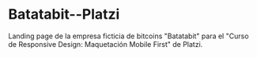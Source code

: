 # Batatabit--Platzi
Landing page de la empresa ficticia de bitcoins "Batatabit" para el "Curso de Responsive Design: Maquetación Mobile First" de Platzi.
